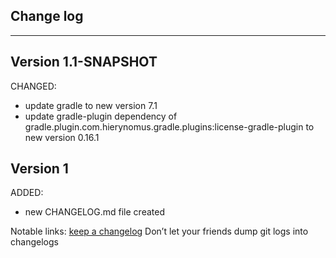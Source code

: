 ## Change log
----------------------

Version 1.1-SNAPSHOT
-------------
CHANGED:

- update gradle to new version 7.1
- update gradle-plugin dependency of gradle.plugin.com.hierynomus.gradle.plugins:license-gradle-plugin to new version 0.16.1

Version 1
-------------

ADDED:

- new CHANGELOG.md file created

Notable links:
[keep a changelog](http://keepachangelog.com/en/1.0.0/) Don’t let your friends dump git logs into
changelogs

